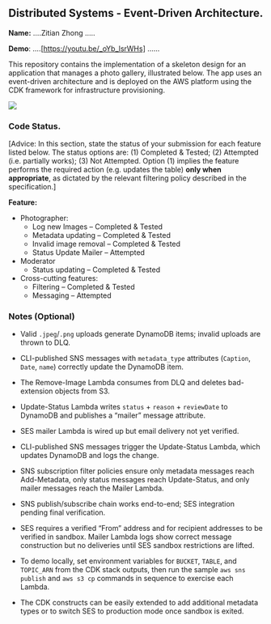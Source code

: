 ## Distributed Systems - Event-Driven Architecture.

__Name:__ ....Zitian Zhong .....

__Demo__: ....[https://youtu.be/_oYb_lsrWHs] ......

This repository contains the implementation of a skeleton design for an application that manages a photo gallery, illustrated below. The app uses an event-driven architecture and is deployed on the AWS platform using the CDK framework for infrastructure provisioning.

![](./images/arch.png)

### Code Status.

[Advice: In this section, state the status of your submission for each feature listed below. The status options are: (1) Completed & Tested; (2) Attempted (i.e. partially works); (3) Not Attempted. Option (1) implies the feature performs the required action (e.g. updates the table) __only when appropriate__, as dictated by the relevant filtering policy described in the specification.]

__Feature:__
+ Photographer:
  + Log new Images – Completed & Tested  
  + Metadata updating – Completed & Tested  
  + Invalid image removal  – Completed & Tested  
  + Status Update Mailer  – Attempted  
+ Moderator
  + Status updating – Completed & Tested  
+ Cross-cutting features:
  + Filtering  – Completed & Tested  
  + Messaging – Attempted  
  



### Notes (Optional)

- Valid `.jpeg`/`.png` uploads generate DynamoDB items; invalid uploads are thrown to DLQ.
- CLI-published SNS messages with `metadata_type` attributes (`Caption`, `Date`, `name`) correctly update the DynamoDB item.
- The Remove-Image Lambda consumes from DLQ and deletes bad-extension objects from S3.
- Update-Status Lambda writes `status` + `reason` + `reviewDate` to DynamoDB and publishes a “mailer” message attribute.  
- SES mailer Lambda is wired up but email delivery not yet 
  verified.
- CLI-published SNS messages trigger the Update-Status Lambda, which updates DynamoDB and logs the change.
- SNS subscription filter policies ensure only metadata messages reach Add-Metadata, only status messages reach Update-Status, and only mailer messages reach the Mailer 
  Lambda.
- SNS publish/subscribe chain works end-to-end; SES integration pending final verification.

- SES requires a verified “From” address and for recipient addresses to be verified in sandbox. Mailer Lambda logs show correct message construction but no deliveries until SES sandbox restrictions are lifted.
- To demo locally, set environment variables for `BUCKET`, `TABLE`, and `TOPIC_ARN` from the CDK stack outputs, then run the sample `aws sns publish` and `aws s3 cp` commands in sequence to exercise each Lambda.
- The CDK constructs can be easily extended to add additional metadata types or to switch SES to production mode once sandbox is exited.
